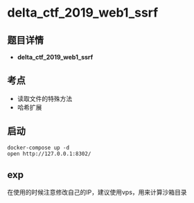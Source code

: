 # delta_ctf_2019_web1_ssrf
## 题目详情

- **delta_ctf_2019_web1_ssrf**

## 考点

- 读取文件的特殊方法
- 哈希扩展

## 启动

    docker-compose up -d
    open http://127.0.0.1:8302/
## exp

在使用的时候注意修改自己的IP，建议使用vps，用来计算沙箱目录
